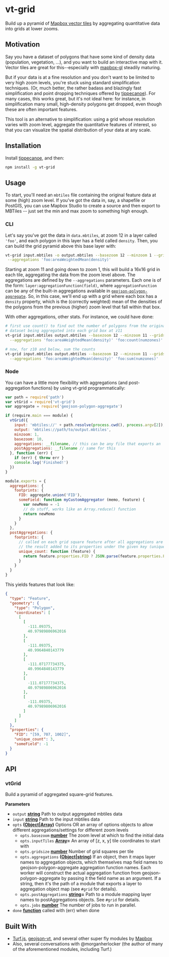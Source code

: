 # vt-grid

Build up a pyramid of [Mapbox vector
tiles](https://github.com/mapbox/vector-tile-spec) by aggregating quantitative
data into grids at lower zooms.

## Motivation

Say you have a dataset of polygons that have some kind of density data
(population, vegetation, ...), and you want to build an interactive map with
it.  Vector tiles are great for this--especially with
[mapbox-gl](https://github.com/mapbox/mapbox-gl-js) steadily maturing.

But if your data is at a fine resolution and you don't want to be limited to
very high zoom levels, you're stuck using standard simplification techniques.
(Or, much better, the rather badass and blazingly fast simplification and point
dropping techniques offered by
[tippecanoe](https://github.com/mapbox/tippecanoe)). For many cases, this works
great, but it's not ideal here: for instance, in simplification many small,
high-density polygons get dropped, even though these are often important
features.

This tool is an alternative to simplification: using a grid whose resolution
varies with zoom level, aggregate the quantitative features of interest, so
that you can visualize the spatial distribution of your data at any scale.

## Installation

Install [tippecanoe](https://github.com/mapbox/tippecanoe), and then:

```sh
npm install -g vt-grid
```

## Usage

To start, you'll need an `mbtiles` file containing the original feature data at
some (high) zoom level.  If you've got the data in, say, a shapefile or
PostGIS, you can use Mapbox Studio to create a source and then export to
MBTiles -- just set the min and max zoom to something high enough.

### CLI

Let's say you've got the data in `data.mbtiles`, at zoom 12 in a layer called
`'foo'`, and each polygon in this layer has a field called `density`. Then, you
can build the grid pyramid above this base layer with:

```sh
vt-grid input.mbtiles -o output.mbtiles --basezoom 12 --minzoom 1 --gridsize 16 \
 --aggregations 'foo:areaWeightedMean(density)'
```

Starting at zoom 11 and going down to zoom 1, this will build a 16x16 grid in
each tile, aggregating the data from the zoom level above.  The aggregations
are defined by the `--aggregations` parameters.  Each one is of the form:
`layer:aggregationFunction(field)`, where `aggregationFunction` can
be any of the built-in aggregations available in
[`geojson-polygon-aggregate`](https://github.com/anandthakker/geojson-polygon-aggregate).
So, in this case, we'll end up with a grid where each box has a `density`
property, which is the (correctly weighted) mean of the densities of the
polygons from the previous (higher) zoom level that fall within that box.

With other aggregations, other stats.  For instance, we could have done:

```sh
# first use count() to find out the number of polygons from the original
# dataset being aggregated into each grid box at z11
vt-grid input.mbtiles output.mbtiles --basezoom 12 --minzoom 11 --gridsize 16 \
  --aggregations 'foo:areaWeightedMean(density)' 'foo:count(numzones)'

# now, for z10 and below, sum the counts
vt-grid input.mbtiles output.mbtiles --basezoom 12 --minzoom 11 --gridsize 16 \
  --aggregations 'foo:areaWeightedMean(density)' 'foo:sum(numzones)'
```

### Node

You can have a little more flexibility with aggregations (and post-aggregation
functions) by using vt-grid programmatically:

```javascript
var path = require('path')
var vtGrid = require('vt-grid')
var aggregate = require('geojson-polygon-aggregate')

if (require.main === module) {
  vtGrid({
    input: 'mbtiles://' + path.resolve(process.cwd(), process.argv[2]),
    output: 'mbtiles://path/to/output.mbtiles',
    minzoom: 1,
    basezoom: 10,
    aggregations: __filename, // this can be any file that exports an `aggregations` object like the one below
    postAggregations: __filename // same for this
  }, function (err) {
    if (err) { throw err }
    console.log('Finished!')
  })
}

module.exports = {
  aggregations: {
    footprints: {
      FID: aggregate.union('FID'),
      someField: function myCustomAggregator (memo, feature) {
        var newMemo = -1
        // do stuff, works like an Array.reduce() function
        return newMemo
      }
    }
  },
  postAggregations: {
    footprints: {
      // called on each grid square feature after all aggregations are run, with
      // the result added to its properties under the given key (unique_count)
      unique_count: function (feature) {
        return feature.properties.FID ? JSON.parse(feature.properties.FID).length : 0
      }
    }
  }
}
```

This yields features that look like:

```json
{
  "type": "Feature",
  "geometry": {
    "type": "Polygon",
    "coordinates": [
      [
        [
          -111.09375,
          40.97989806962016
        ],
        [
          -111.09375,
          40.9964840143779
        ],
        [
          -111.07177734375,
          40.9964840143779
        ],
        [
          -111.07177734375,
          40.97989806962016
        ],
        [
          -111.09375,
          40.97989806962016
        ]
      ]
    ]
  },
  "properties": {
    "FID": "[59, 707, 1002]",
    "unique_count": 3,
    "someField": -1
  }
}
```

## API

### vtGrid

Build a pyramid of aggregated square-grid features.

**Parameters**

-   `output` **[string](https://developer.mozilla.org/en-US/docs/Web/JavaScript/Reference/Global_Objects/String)** Path to output aggregated mbtiles data
-   `input` **[string](https://developer.mozilla.org/en-US/docs/Web/JavaScript/Reference/Global_Objects/String)** Path to the input mbtiles data
-   `opts` **([Object](https://developer.mozilla.org/en-US/docs/Web/JavaScript/Reference/Global_Objects/Object)\|[Array](https://developer.mozilla.org/en-US/docs/Web/JavaScript/Reference/Global_Objects/Array))** Options OR an array of options objects to allow different aggregations/settings for different zoom levels
    -   `opts.basezoom` **[number](https://developer.mozilla.org/en-US/docs/Web/JavaScript/Reference/Global_Objects/Number)** The zoom level at which to find the initial data
    -   `opts.inputTiles` **[Array](https://developer.mozilla.org/en-US/docs/Web/JavaScript/Reference/Global_Objects/Array)=** An array of [z, x, y] tile coordinates to start with
    -   `opts.gridsize` **[number](https://developer.mozilla.org/en-US/docs/Web/JavaScript/Reference/Global_Objects/Number)** Number of grid squares per tile
    -   `opts.aggregations` **([Object](https://developer.mozilla.org/en-US/docs/Web/JavaScript/Reference/Global_Objects/Object)\|[string](https://developer.mozilla.org/en-US/docs/Web/JavaScript/Reference/Global_Objects/String))** If an object, then it maps layer names to aggregation objects, which themselves map field names to geojson-polygon-aggregate aggregation function names. Each worker will construct the actual aggregation function from geojson-polygon-aggregate by passing it the field name as an argument.  If a string, then it's the path of a module that exports a layer to aggregation object map (see `#grid` for details).
    -   `opts.postAggregations` **[string](https://developer.mozilla.org/en-US/docs/Web/JavaScript/Reference/Global_Objects/String)=** Path to a module mapping layer names to postAggregations objects.  See `#grid` for details.
    -   `opts.jobs` **[number](https://developer.mozilla.org/en-US/docs/Web/JavaScript/Reference/Global_Objects/Number)** The number of jobs to run in parallel.
-   `done` **[function](https://developer.mozilla.org/en-US/docs/Web/JavaScript/Reference/Statements/function)** called with (err) when done

## Built With

-   [Turf.js](http://turfjs.org),
    [geojson-vt](https://github.org/mapbox/geojson-vt), and several other super
    fly modules by [Mapbox](https://github.com/mapbox)
-   Also, several conversations with @morganherlocker (the author of many of the
    aforementioned modules, including Turf.)
